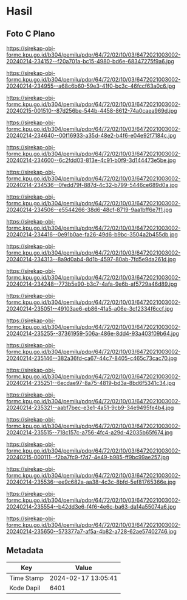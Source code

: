 # Hasil

## Foto C Plano

https://sirekap-obj-formc.kpu.go.id/b304/pemilu/pdpr/64/72/02/10/03/6472021003002-20240214-234152--f20a701a-bc15-4980-bd6e-68347275f9a6.jpg

https://sirekap-obj-formc.kpu.go.id/b304/pemilu/pdpr/64/72/02/10/03/6472021003002-20240214-234955--a68c6b60-59e3-41f0-bc3c-46fccf63a0c6.jpg

https://sirekap-obj-formc.kpu.go.id/b304/pemilu/pdpr/64/72/02/10/03/6472021003002-20240215-001510--87d256be-544b-4458-8612-74a0caea969d.jpg

https://sirekap-obj-formc.kpu.go.id/b304/pemilu/pdpr/64/72/02/10/03/6472021003002-20240214-234640--00f16933-a35d-48e2-b4f6-e04e92f7184c.jpg

https://sirekap-obj-formc.kpu.go.id/b304/pemilu/pdpr/64/72/02/10/03/6472021003002-20240214-234600--6c2fdd03-813e-4c91-b0f9-3d144473e5be.jpg

https://sirekap-obj-formc.kpu.go.id/b304/pemilu/pdpr/64/72/02/10/03/6472021003002-20240214-234536--0fedd79f-887d-4c32-b799-5446ce689d0a.jpg

https://sirekap-obj-formc.kpu.go.id/b304/pemilu/pdpr/64/72/02/10/03/6472021003002-20240214-234506--e5544266-38d6-48cf-8719-9aa1bff6e7f1.jpg

https://sirekap-obj-formc.kpu.go.id/b304/pemilu/pdpr/64/72/02/10/03/6472021003002-20240214-234416--0e91b0ae-fa26-49d6-b9bc-3504a2b455db.jpg

https://sirekap-obj-formc.kpu.go.id/b304/pemilu/pdpr/64/72/02/10/03/6472021003002-20240214-234313--8a9d0ab4-8d1b-4597-80ab-7fd5e9da261d.jpg

https://sirekap-obj-formc.kpu.go.id/b304/pemilu/pdpr/64/72/02/10/03/6472021003002-20240214-234248--773b5e90-b3c7-4afa-9e6b-af5729a46d89.jpg

https://sirekap-obj-formc.kpu.go.id/b304/pemilu/pdpr/64/72/02/10/03/6472021003002-20240214-235051--49103ae6-eb86-41a5-a06e-3cf2334f6ccf.jpg

https://sirekap-obj-formc.kpu.go.id/b304/pemilu/pdpr/64/72/02/10/03/6472021003002-20240214-235255--37361959-506a-486e-8dd4-93a403f09b64.jpg

https://sirekap-obj-formc.kpu.go.id/b304/pemilu/pdpr/64/72/02/10/03/6472021003002-20240214-235146--382a36fd-ca67-44c7-8405-c465c73cac70.jpg

https://sirekap-obj-formc.kpu.go.id/b304/pemilu/pdpr/64/72/02/10/03/6472021003002-20240214-235251--6ecdae97-8a75-4819-bd3a-8bd6f5341c34.jpg

https://sirekap-obj-formc.kpu.go.id/b304/pemilu/pdpr/64/72/02/10/03/6472021003002-20240214-235321--aabf7bec-e3e1-4a51-9cb9-34e9495fe4b4.jpg

https://sirekap-obj-formc.kpu.go.id/b304/pemilu/pdpr/64/72/02/10/03/6472021003002-20240214-235515--718c157c-a756-4fc4-a29d-42035b65f674.jpg

https://sirekap-obj-formc.kpu.go.id/b304/pemilu/pdpr/64/72/02/10/03/6472021003002-20240215-000111--f2ba7fc9-f7d7-4e49-b985-ff9bc99ae257.jpg

https://sirekap-obj-formc.kpu.go.id/b304/pemilu/pdpr/64/72/02/10/03/6472021003002-20240214-235536--ee9c682a-aa38-4c3c-8bfd-5ef81765366e.jpg

https://sirekap-obj-formc.kpu.go.id/b304/pemilu/pdpr/64/72/02/10/03/6472021003002-20240214-235554--b42dd3e6-f4f6-4e6c-ba63-da14a55074a6.jpg

https://sirekap-obj-formc.kpu.go.id/b304/pemilu/pdpr/64/72/02/10/03/6472021003002-20240214-235650--573377a7-af5a-4b82-a728-62ae57402746.jpg


## Metadata

| Key        | Value               |
| ---------- | ------------------- |
| Time Stamp | 2024-02-17 13:05:41 |
| Kode Dapil | 6401                |



